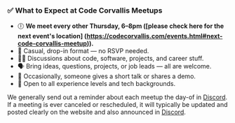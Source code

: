### ✅ What to Expect at Code Corvallis Meetups

* 🕕 **We meet every other Thursday, 6–8pm ([please check here for the next event's location] (https://codecorvallis.com/events.html#next-code-corvallis-meetup)).**
* 💬 Casual, drop-in format — no RSVP needed.
* 🧑‍💻 Discussions about code, software, projects, and career stuff.
* 🗣️ Bring ideas, questions, projects, or job leads — all are welcome.
* 🎤 Occasionally, someone gives a short talk or shares a demo.
* 🙌 Open to all experience levels and tech backgrounds.

We generally send out a reminder about each meetup the day-of in [Discord](/community). If a meeting is ever canceled or rescheduled, it will typically be updated and posted clearly on the website and also announced in [Discord](/community).
